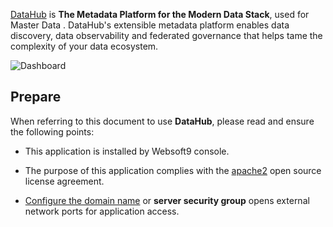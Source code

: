 [DataHub](https://datahubproject.io/) is **The Metadata Platform for the Modern Data Stack**, used for Master Data . DataHub's extensible metadata platform enables data discovery, data observability and federated governance that helps tame the complexity of your data ecosystem.


![Dashboard](https://libs.websoft9.com/Websoft9/DocsPicture/zh/datahub/datahub-gui-websoft9.png)


## Prepare

When referring to this document to use **DataHub**, please read and ensure the following points:

- This application is installed by Websoft9 console.

- The purpose of this application complies with the [apache2](https://opensource.org/licenses/Apache-2.0) open source license agreement.

- [Configure the domain name](./domain-set) or **server security group** opens external network ports for application access.
